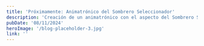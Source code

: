 ```yaml
---
title: 'Próximamente: Animatrónico del Sombrero Seleccionador'
description: 'Creación de un animatrónico con el aspecto del Sombrero Seleccionador'
pubDate: '08/11/2024'
heroImage: '/blog-placeholder-3.jpg'
link: ''
---
```

